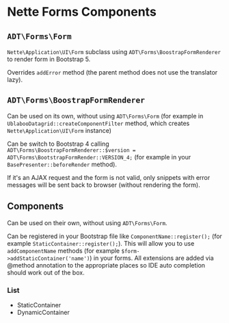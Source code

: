 # Nette Forms Components

## `ADT\Forms\Form`

`Nette\Application\UI\Form` subclass using `ADT\Forms\BoostrapFormRenderer` to render form in Bootstrap 5.

Overrides `addError` method (the parent method does not use the translator lazy).

## `ADT\Forms\BoostrapFormRenderer`

Can be used on its own, without using `ADT\Forms\Form` (for example in `UblabooDatagrid::createComponentFilter` method, which creates `Nette\Application\UI\Form` instance)

Can be switch to Bootstrap 4 calling `ADT\Forms\BoostrapFormRenderer::$version = ADT\Forms\BootstrapFormRender::VERSION_4;` (for example in your `BasePresenter::beforeRender` method).

If it's an AJAX request and the form is not valid, only snippets with error messages will be sent back to browser (without rendering the form).

## Components

Can be used on their own, without using `ADT\Forms\Form`.

Can be registered in your Bootstrap file like `ComponentName::register();` (for example `StaticContainer::register();`). This will allow you to use `addComponentName` methods (for example `$form->addStaticContainer('name')`) in your forms. All extensions are added via @method annotation to the appropriate places so IDE auto completion should work out of the box.

### List

- StaticContainer
- DynamicContainer

